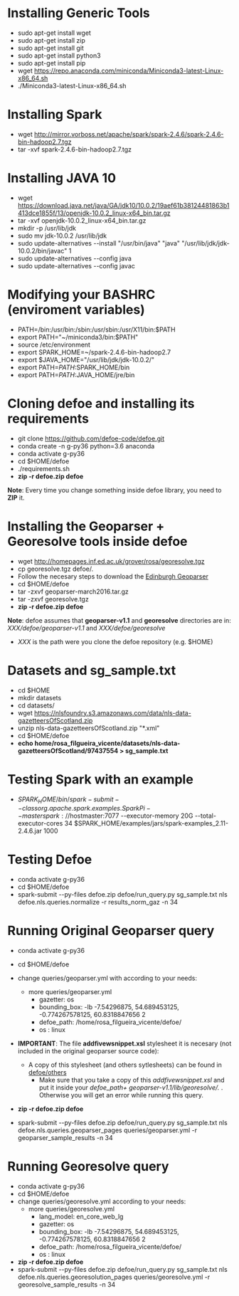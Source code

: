 
# Installing Generic Tools
- sudo apt-get install wget
- sudo apt-get install zip
- sudo apt-get install git
- sudo apt-get install python3
- sudo apt-get install pip
- wget https://repo.anaconda.com/miniconda/Miniconda3-latest-Linux-x86_64.sh
- ./Miniconda3-latest-Linux-x86_64.sh

# Installing Spark
- wget http://mirror.vorboss.net/apache/spark/spark-2.4.6/spark-2.4.6-bin-hadoop2.7.tgz
- tar -xvf spark-2.4.6-bin-hadoop2.7.tgz 

# Installing JAVA 10
- wget https://download.java.net/java/GA/jdk10/10.0.2/19aef61b38124481863b1413dce1855f/13/openjdk-10.0.2_linux-x64_bin.tar.gz
- tar -xvf openjdk-10.0.2_linux-x64_bin.tar.gz
- mkdir -p /usr/lib/jdk
- sudo mv jdk-10.0.2 /usr/lib/jdk
- sudo update-alternatives --install "/usr/bin/java" "java" "/usr/lib/jdk/jdk-10.0.2/bin/javac" 1
- sudo update-alternatives --config java
- sudo update-alternatives --config javac

# Modifying your BASHRC (enviroment variables)

- PATH=/bin:/usr/bin:/sbin:/usr/sbin:/usr/X11/bin:$PATH
- export PATH="~/miniconda3/bin:$PATH"
- source /etc/environment
- export SPARK_HOME=~/spark-2.4.6-bin-hadoop2.7
- export $JAVA_HOME="/usr/lib/jdk/jdk-10.0.2/"
- export PATH=$PATH:$SPARK_HOME/bin
- export PATH=$PATH:$JAVA_HOME/jre/bin

# Cloning defoe and installing its requirements 
- git clone https://github.com/defoe-code/defoe.git
- conda create -n g-py36 python=3.6 anaconda
- conda activate g-py36
- cd $HOME/defoe
- ./requirements.sh
- **zip -r defoe.zip defoe**

**Note**: Every time you change something inside defoe library, you need to **ZIP** it. 

# Installing the Geoparser + Georesolve tools inside defoe 
- wget http://homepages.inf.ed.ac.uk/grover/rosa/georesolve.tgz
- cp georesolve.tgz defoe/.
- Follow the necesary steps to download the [Edinburgh Geoparser](https://www.inf.ed.ac.uk/research/isdd/admin/package?view=1&id=187) 
- cd $HOME/defoe
- tar -zxvf geoparser-march2016.tar.gz
- tar -zxvf georesolve.tgz
- **zip -r defoe.zip defoe**

**Note**: defoe assumes that **geoparser-v1.1** and **georesolve** directories are in: *XXX/defoe/geoparser-v1.1* and *XXX/defoe/georesolve*
   - *XXX* is the path were you clone the defoe repository (e.g. $HOME)
 
# Datasets and sg_sample.txt 
- cd $HOME
- mkdir datasets
- cd datasets/
- wget https://nlsfoundry.s3.amazonaws.com/data/nls-data-gazetteersOfScotland.zip
- unzip nls-data-gazetteersOfScotland.zip "*.xml"
- cd $HOME/defoe
- **echo home/rosa_filgueira_vicente/datasets/nls-data-gazetteersOfScotland/97437554 > sg_sample.txt**

# Testing Spark with an example
- $SPARK_HOME/bin/spark-submit --class org.apache.spark.examples.SparkPi  --master spark://$hostmaster:7077 --executor-memory 20G --total-executor-cores 34  $SPARK_HOME/examples/jars/spark-examples_2.11-2.4.6.jar 1000

# Testing Defoe 
- conda activate g-py36
- cd $HOME/defoe
- spark-submit --py-files defoe.zip defoe/run_query.py sg_sample.txt nls defoe.nls.queries.normalize -r results_norm_gaz -n 34

# Running Original Geoparser query
- conda activate g-py36
- cd $HOME/defoe
- change queries/geoparser.yml with according to your needs:
   - more queries/geoparser.yml 
      - gazetter: os
      - bounding_box: -lb -7.54296875, 54.689453125, -0.774267578125, 60.8318847656 2
      - defoe_path: /home/rosa_filgueira_vicente/defoe/
      - os : linux
      
- **IMPORTANT**: The file **addfivewsnippet.xsl** stylesheet it is necesary (not included in the original geoparser source code):
   - A copy of this stylesheet (and others sytlesheets) can be found in [defoe/others](https://github.com/defoe-code/defoe/blob/master/others/addfivewsnippet.xsl)
      -  Make sure that you take a copy of this *addfivewsnippet.xsl* and put it inside your *defoe_path+ geoparser-v1.1/lib/georesolve/.* . Otherwise you will get an error while running this query. 

- **zip -r defoe.zip defoe**
- spark-submit --py-files defoe.zip defoe/run_query.py sg_sample.txt nls defoe.nls.queries.geoparser_pages queries/geoparser.yml -r geoparser_sample_results -n 34

# Running Georesolve query
- conda activate g-py36
- cd $HOME/defoe
- change queries/georesolve.yml according to your needs:
   - more queries/georesolve.yml 
      - lang_model: en_core_web_lg
      - gazetter: os
      - bounding_box: -lb -7.54296875, 54.689453125, -0.774267578125, 60.8318847656 2
      - defoe_path: /home/rosa_filgueira_vicente/defoe/
      - os : linux
- **zip -r defoe.zip defoe**
- spark-submit --py-files defoe.zip defoe/run_query.py sg_sample.txt nls defoe.nls.queries.georesolution_pages queries/georesolve.yml -r georesolve_sample_results -n 34






